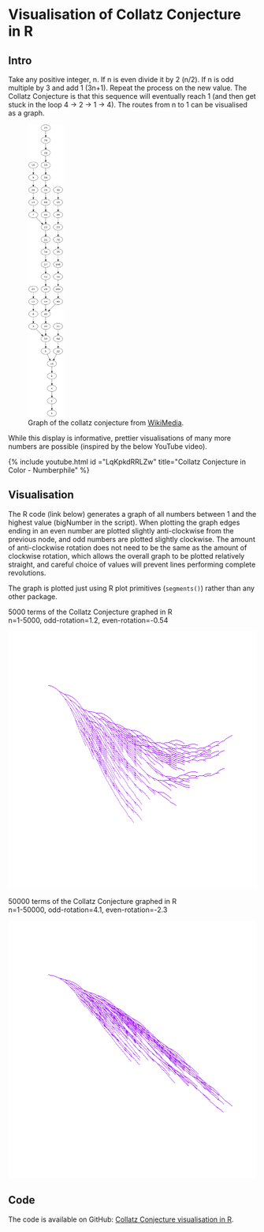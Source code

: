 # Visualisation of Collatz Conjecture in R

## Intro

Take any positive integer, n. If n is even divide it by 2 (n/2). If n is odd multiple by 3 and add 1 (3n+1). Repeat the process on the new value. The Collatz Conjecture is that this sequence will eventually reach 1 (and then get stuck in the loop 4 -> 2 -> 1 -> 4). The routes from n to 1 can be visualised as a graph.

<figure>
<img src="/imgs/collatz-graph.png" alt="Graph of Collatz COnjecture" height="593" width="72"/>
<figcaption>Graph of the collatz conjecture from <a href="https://en.wikipedia.org/wiki/File:Collatz-graph-all-30-no27.svg">WikiMedia</a>.</figcaption>
</figure>

While this display is informative, prettier visualisations of many more numbers are possible (inspired by the below YouTube video).

{% include youtube.html id ="LqKpkdRRLZw" title="Collatz Conjecture in Color - Numberphile" %}

## Visualisation

The R code (link below) generates a graph of all numbers between 1 and the highest value (bigNumber in the script). When plotting the graph edges ending in an even number are plotted slightly anti-clockwise from the previous node, and odd numbers are plotted slightly clockwise. The amount of anti-clockwise rotation does not need to be the same as the amount of clockwise rotation, which allows the overall graph to be plotted relatively straight, and careful choice of values will prevent lines performing complete revolutions.

The graph is plotted just using R plot primitives (`segments()`) rather than any other package.

5000 terms of the Collatz Conjecture graphed in R  
n=1-5000, odd-rotation=1.2, even-rotation=-0.54

<img src="/imgs/collatz1.png" alt="Graph of Collatz COnjecture in R 1" width="743" height="521" />


50000 terms of the Collatz Conjecture graphed in R  
n=1-50000, odd-rotation=4.1, even-rotation=-2.3

<img src="/imgs/collatz2.png" alt="Graph of Collatz COnjecture in R 2" width="743" height="521" />

## Code

The code is available on GitHub: [Collatz Conjecture visualisation in R](https://github.com/edwbaker/collatz).
